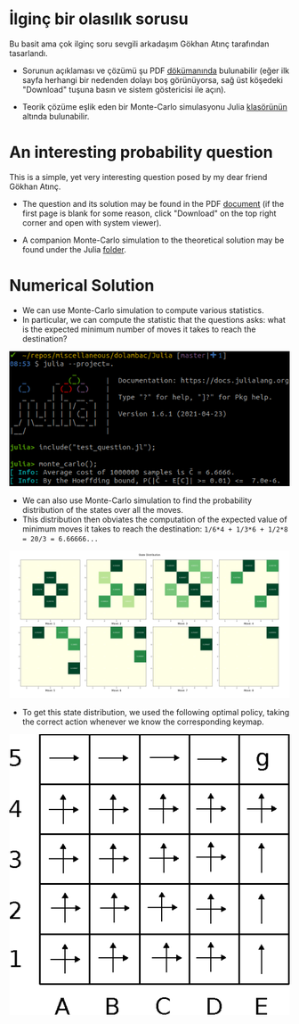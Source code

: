 # İlginç bir olasılık sorusu

Bu basit ama çok ilginç soru sevgili arkadaşım Gökhan Atınç tarafından tasarlandı.

* Sorunun açıklaması ve çözümü şu PDF
  [dökümanında](https://github.com/Symplectomorphism/miscellaneous/blob/master/dolambac/TeX/root.pdf)
  bulunabilir (eğer ilk sayfa herhangi bir nedenden dolayı boş görünüyorsa, sağ
  üst köşedeki "Download" tuşuna basın ve sistem göstericisi ile açın).

* Teorik çözüme eşlik eden bir Monte-Carlo simulasyonu Julia
  [klasörünün](https://github.com/Symplectomorphism/miscellaneous/tree/master/dolambac/Julia)
  altında bulunabilir.

# An interesting probability question

This is a simple, yet very interesting question posed by my dear friend Gökhan
Atınç.  

* The question and its solution may be found in the PDF
  [document](https://github.com/Symplectomorphism/miscellaneous/blob/master/dolambac/TeX/english/root.pdf)
  (if the first page is blank for some reason, click "Download" on the top right
  corner and open with system viewer).

* A companion Monte-Carlo simulation to the theoretical solution may be found
  under the Julia
  [folder](https://github.com/Symplectomorphism/miscellaneous/tree/master/dolambac/Julia).

# Numerical Solution

* We can use Monte-Carlo simulation to compute various statistics.
* In particular, we can compute the statistic that the questions asks: what is the expected minimum number of moves it takes to reach the destination?

![Sample simulation](./Julia/monte_carlo_sample.png)

* We can also use Monte-Carlo simulation to find the probability distribution of the states over all the moves.
* This distribution then obviates the computation of the expected value of minimum moves it takes to reach the destination: ```1/6*4 + 1/3*6 + 1/2*8 = 20/3 = 6.66666...```

![State Distribution](./Julia/state_distribution.png)


* To get this state distribution, we used the following optimal policy, taking the correct action whenever we know the corresponding keymap.

![State Distribution](./TeX/figures/drawing_policy.png)